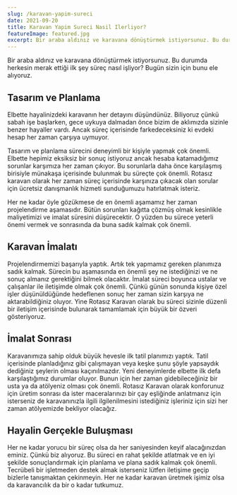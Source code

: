 ```yaml
---
slug: /karavan-yapim-sureci
date: 2021-09-20
title: Karavan Yapim Sureci Nasil Ilerliyor?
featureImage: featured.jpg
excerpt: Bir araba aldınız ve karavana dönüştürmek istiyorsunuz. Bu durumda herkesin merak ettiği ilk şey süreç nasıl işliyor? Bugün sizin için bunu ele alıyoruz.
---
```

Bir araba aldınız ve karavana dönüştürmek istiyorsunuz. Bu durumda herkesin merak ettiği ilk şey süreç nasıl işliyor? Bugün sizin için bunu ele alıyoruz.

## Tasarım ve Planlama

Elbette hayalinizdeki karavanın her detayını düşündünüz. Biliyoruz çünkü sabah işe başlarken, gece uykuya dalmadan önce bizim de aklımızda sizinle benzer hayaller vardı. Ancak süreç içerisinde farkedeceksiniz ki evdeki hesap her zaman çarşıya uymuyor.

Tasarım ve planlama sürecini deneyimli bir kişiyle yapmak çok önemli. Elbette hepimiz eksiksiz bir sonuç istiyoruz ancak hesaba katamadığımız sorunlar karşımıza her zaman çıkıyor. Bu sorunlarla daha önce karşılaşmış birisiyle münakaşa içerisinde bulunmak bu süreçte çok önemli. Rotasız karavan olarak her zaman süreç içerisinde karşınıza çıkacak olan sorular için ücretsiz danışmanlık hizmeti sunduğumuzu hatırlatmak isteriz.

Her ne kadar öyle gözükmese de en önemli aşamamız her zaman projelendirme aşamasıdır. Bütün sorunları kağıtta çözmüş olmak kesinlikle maliyetimizi ve imalat süresini düşürecektir. O yüzden bu sürece yeterli önemi vermek ve sonrasında da buna sadık kalmak çok önemli.

## Karavan İmalatı

Projelendirmemizi başarıyla yaptık. Artık tek yapmamız gereken planımıza sadık kalmak. Sürecin bu aşamasında en önemli şey ne istediğinizi ve ne sonuç almanız gerektiğini bilmek olacaktır. İmalat süreci boyunca ustalar ve çalışanlar ile iletişimde olmak çok önemli. Çünkü günün sonunda kişiye özel işler düşünüldüğünde hedeflenen sonuç her zaman sizin karşıya ne aktarabildiğiniz oluyor. Yine Rotasız Karavan olarak bu süreci sizinle düzenli bir iletişim içerisinde bulunarak tamamlamak için büyük bir özveri gösteriyoruz.

## İmalat Sonrası

Karavanımıza sahip olduk büyük hevesle ilk tatil planımızı yaptık. Tatil içerisinde planladığınız gibi çalışmayan veya keşke şunu şöyle yapsaydık dediğiniz şeylerin olması kaçınılmazdır. Yeni deneyimlerde elbette ilk defa karşılaştığımız durumlar oluyor. Bunun için her zaman gidebileceğiniz bir usta ya da atölyeniz olması çok önemli. Rotasız Karavan olarak konforunuz için üretim sonrası da ister maceralarınızı bir çay eşliğinde anlatmanız için isterseniz de karavanınızla ilgili ilgilenilmesini istediğiniz işleriniz için sizi her zaman atölyemizde bekliyor olacağız.

## Hayalin Gerçekle Buluşması

Her ne kadar yorucu bir süreç olsa da her saniyesinden keyif alacağınızdan eminiz. Çünkü biz alıyoruz. Bu süreci en rahat şekilde atlatmak ve en iyi şekilde sonuçlandırmak için planlama ve plana sadık kalmak çok önemli. Tecrübeli bir işletmeden destek almak isterseniz lütfen iletişime geçip bizlerle tanışmaktan çekinmeyin. Her ne kadar karavan üretmek işimiz olsa da karavancılık da bir o kadar tutkumuz.